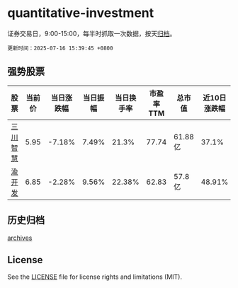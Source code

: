 # quantitative-investment

证券交易日，9:00-15:00，每半时抓取一次数据，按天[归档](archives)。

`更新时间：2025-07-16 15:39:45 +0800`

## 强势股票

|股票|当前价|当日涨跌幅|当日振幅|当日换手率|市盈率TTM|总市值|近10日涨跌幅|
|----|----|----|----|----|----|----|----|
|[三川智慧](https://xueqiu.com/S/SZ300066)|5.95|-7.18%|7.49%|21.3%|77.74|61.88亿|37.1%|
|[渝开发](https://xueqiu.com/S/SZ000514)|6.85|-2.28%|9.56%|22.38%|62.83|57.8亿|48.91%|

## 历史归档

[archives](archives)

## License

See the [LICENSE](LICENSE) file for license rights and limitations (MIT).